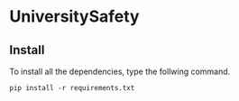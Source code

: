 # UniversitySafety

## Install
To install all the dependencies, type the follwing command.

```
pip install -r requirements.txt
```

